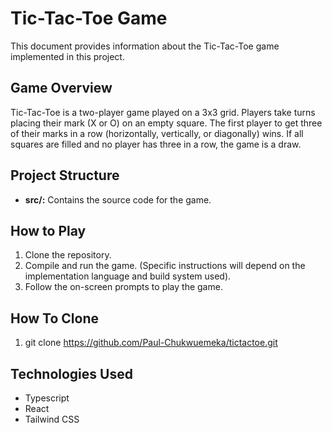 # Tic-Tac-Toe Game

This document provides information about the
Tic-Tac-Toe game implemented in this project.

## Game Overview

Tic-Tac-Toe is a two-player game played on a 3x3
grid. Players take turns placing their mark (X or
O) on an empty square. The first player to get
three of their marks in a row (horizontally,
vertically, or diagonally) wins. If all squares
are filled and no player has three in a row, the
game is a draw.

## Project Structure

- **src/:** Contains the source code for the game.

## How to Play

1.  Clone the repository.
2.  Compile and run the game. (Specific
    instructions will depend on the implementation
    language and build system used).
3.  Follow the on-screen prompts to play the game.

## How To Clone

1. git clone
   https://github.com/Paul-Chukwuemeka/tictactoe.git

## Technologies Used

- Typescript
- React
- Tailwind CSS
